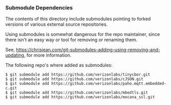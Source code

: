 ### Submodule Dependencies
The contents of this directory include submodules pointing to forked versions of various external source repositories.

Using submodules is somewhat dangerous for the repo maintainer, since there isn't an easy way or tool for removing or renaming them.

See, https://chrisjean.com/git-submodules-adding-using-removing-and-updating, for more information.

The following repo's where added as submodules:
```
$ git submodule add https://github.com/verizonlabs/tinycbor.git
$ git submodule add https://github.com/verizonlabs/cJSON.git
$ git submodule add https://github.com/verizonlabs/paho.mqtt.embedded-c.git
$ git submodule add https://github.com/verizonlabs/mbedtls.git
$ git submodule add https://github.com/verizonlabs/mocana_ssl.git
```

